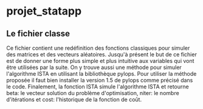 # projet_statapp
## Le fichier classe
Ce fichier contient une redéfinition des fonctions classiques pour simuler des matrices et des vecteurs aléatoires. Jusqu'à présent le but de ce fichier est de donner une forme plus simple et plus intuitive aux variables qui vont être utilisées par la suite. On y trouve aussi une méthode pour simuler l'algorithme ISTA en utilisant la bibliothèque pylops. Pour utiliser la méthode proposée il faut bien installer la version 1.5 de pylops comme précisé dans le code. Finalement, la fonction ISTA simule l'algorithme ISTA et retourne beta: le vecteur solution du problème d'optimisation, niter: le nombre d'itérations et cost: l'historique de la fonction de coût. 
